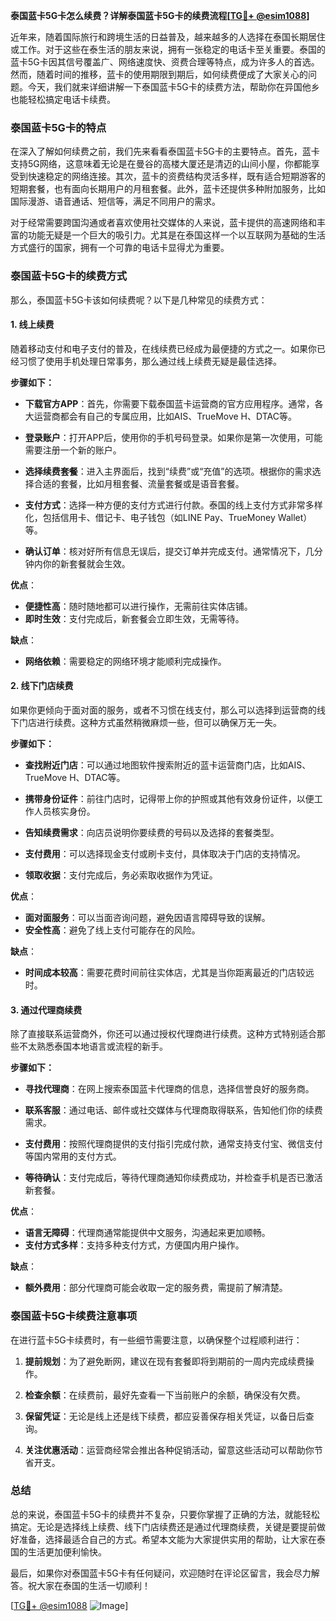 **泰国蓝卡5G卡怎么续费？详解泰国蓝卡5G卡的续费流程[[TG💪+ @esim1088](https://t.me/s/esim1088)]**

近年来，随着国际旅行和跨境生活的日益普及，越来越多的人选择在泰国长期居住或工作。对于这些在泰生活的朋友来说，拥有一张稳定的电话卡至关重要。泰国的蓝卡5G卡因其信号覆盖广、网络速度快、资费合理等特点，成为许多人的首选。然而，随着时间的推移，蓝卡的使用期限到期后，如何续费便成了大家关心的问题。今天，我们就来详细讲解一下泰国蓝卡5G卡的续费方法，帮助你在异国他乡也能轻松搞定电话卡续费。

### 泰国蓝卡5G卡的特点

在深入了解如何续费之前，我们先来看看泰国蓝卡5G卡的主要特点。首先，蓝卡支持5G网络，这意味着无论是在曼谷的高楼大厦还是清迈的山间小屋，你都能享受到快速稳定的网络连接。其次，蓝卡的资费结构灵活多样，既有适合短期游客的短期套餐，也有面向长期用户的月租套餐。此外，蓝卡还提供多种附加服务，比如国际漫游、语音通话、短信等，满足不同用户的需求。

对于经常需要跨国沟通或者喜欢使用社交媒体的人来说，蓝卡提供的高速网络和丰富的功能无疑是一个巨大的吸引力。尤其是在泰国这样一个以互联网为基础的生活方式盛行的国家，拥有一个可靠的电话卡显得尤为重要。

### 泰国蓝卡5G卡的续费方式

那么，泰国蓝卡5G卡该如何续费呢？以下是几种常见的续费方式：

#### 1. **线上续费**

随着移动支付和电子支付的普及，在线续费已经成为最便捷的方式之一。如果你已经习惯了使用手机处理日常事务，那么通过线上续费无疑是最佳选择。

**步骤如下：**

- **下载官方APP**：首先，你需要下载泰国蓝卡运营商的官方应用程序。通常，各大运营商都会有自己的专属应用，比如AIS、TrueMove H、DTAC等。
  
- **登录账户**：打开APP后，使用你的手机号码登录。如果你是第一次使用，可能需要注册一个新的账户。

- **选择续费套餐**：进入主界面后，找到“续费”或“充值”的选项。根据你的需求选择合适的套餐，比如月租套餐、流量套餐或是语音套餐。

- **支付方式**：选择一种方便的支付方式进行付款。泰国的线上支付方式非常多样化，包括信用卡、借记卡、电子钱包（如LINE Pay、TrueMoney Wallet）等。

- **确认订单**：核对好所有信息无误后，提交订单并完成支付。通常情况下，几分钟内你的新套餐就会生效。

**优点**：
- **便捷性高**：随时随地都可以进行操作，无需前往实体店铺。
- **即时生效**：支付完成后，新套餐会立即生效，无需等待。

**缺点**：
- **网络依赖**：需要稳定的网络环境才能顺利完成操作。

#### 2. **线下门店续费**

如果你更倾向于面对面的服务，或者不习惯在线支付，那么可以选择到运营商的线下门店进行续费。这种方式虽然稍微麻烦一些，但可以确保万无一失。

**步骤如下：**

- **查找附近门店**：可以通过地图软件搜索附近的蓝卡运营商门店，比如AIS、TrueMove H、DTAC等。

- **携带身份证件**：前往门店时，记得带上你的护照或其他有效身份证件，以便工作人员核实身份。

- **告知续费需求**：向店员说明你要续费的号码以及选择的套餐类型。

- **支付费用**：可以选择现金支付或刷卡支付，具体取决于门店的支持情况。

- **领取收据**：支付完成后，务必索取收据作为凭证。

**优点**：
- **面对面服务**：可以当面咨询问题，避免因语言障碍导致的误解。
- **安全性高**：避免了线上支付可能存在的风险。

**缺点**：
- **时间成本较高**：需要花费时间前往实体店，尤其是当你距离最近的门店较远时。

#### 3. **通过代理商续费**

除了直接联系运营商外，你还可以通过授权代理商进行续费。这种方式特别适合那些不太熟悉泰国本地语言或流程的新手。

**步骤如下：**

- **寻找代理商**：在网上搜索泰国蓝卡代理商的信息，选择信誉良好的服务商。

- **联系客服**：通过电话、邮件或社交媒体与代理商取得联系，告知他们你的续费需求。

- **支付费用**：按照代理商提供的支付指引完成付款，通常支持支付宝、微信支付等国内常用的支付方式。

- **等待确认**：支付完成后，等待代理商通知你续费成功，并检查手机是否已激活新套餐。

**优点**：
- **语言无障碍**：代理商通常能提供中文服务，沟通起来更加顺畅。
- **支付方式多样**：支持多种支付方式，方便国内用户操作。

**缺点**：
- **额外费用**：部分代理商可能会收取一定的服务费，需提前了解清楚。

### 泰国蓝卡5G卡续费注意事项

在进行蓝卡5G卡续费时，有一些细节需要注意，以确保整个过程顺利进行：

1. **提前规划**：为了避免断网，建议在现有套餐即将到期前的一周内完成续费操作。

2. **检查余额**：在续费前，最好先查看一下当前账户的余额，确保没有欠费。

3. **保留凭证**：无论是线上还是线下续费，都应妥善保存相关凭证，以备日后查询。

4. **关注优惠活动**：运营商经常会推出各种促销活动，留意这些活动可以帮助你节省开支。

### 总结

总的来说，泰国蓝卡5G卡的续费并不复杂，只要你掌握了正确的方法，就能轻松搞定。无论是选择线上续费、线下门店续费还是通过代理商续费，关键是要提前做好准备，选择最适合自己的方式。希望本文能为大家提供实用的帮助，让大家在泰国的生活更加便利愉快。

最后，如果你对泰国蓝卡5G卡有任何疑问，欢迎随时在评论区留言，我会尽力解答。祝大家在泰国的生活一切顺利！

[[TG💪+ @esim1088](https://t.me/s/esim1088) ![Image](https://i.postimg.cc/4NQfJmqS/Snipaste-2025-05-13-00-14-12.png)]